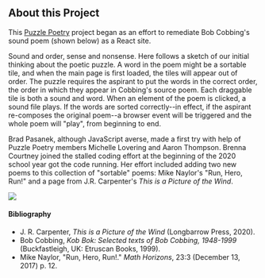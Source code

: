 ## About this Project

This [Puzzle Poetry](http://puzzlepoesis.org) project began as an effort to remediate Bob Cobbing's sound poem (shown below) as a React site. 

Sound and order, sense and nonsense. Here follows a sketch of our initial thinking about the poetic puzzle. A word in the poem might be a sortable tile, and when the main page is first loaded, the tiles will appear out of order. The puzzle requires the aspirant to put the words in the correct order, the order in which they appear in Cobbing's source poem. Each draggable tile is both a sound and word. When an element of the poem is clicked, a sound file plays. If the words are sorted correctly--in effect, if the aspirant re-composes the original poem--a browser event will be triggered and the whole poem will "play", from beginning to end. 

Brad Pasanek, although JavaScript averse, made a first try with help of Puzzle Poetry members Michelle Lovering and Aaron Thompson. Brenna Courtney joined the stalled coding effort at the beginning of the 2020 school year got the code running. Her effort included adding two new poems to this collection of "sortable" poems: Mike Naylor's "Run, Hero, Run!" and a page from J.R. Carpenter's _This is a Picture of the Wind_. 

![](https://64.media.tumblr.com/2f8fc825a1b4f6c9b7d387fd9c102ba4/766fcbba7b71212d-2b/s500x750/51d32bedbafe9d1a4e3cfca3488031f992ba7e56.jpg)

#### Bibliography

- J. R. Carpenter, _This is a Picture of the Wind_ (Longbarrow Press, 2020). 
- Bob Cobbing, _Kob Bok: Selected texts of Bob Cobbing, 1948-1999_ (Buckfastleigh, UK: Etruscan Books, 1999).
- Mike Naylor, "Run, Hero, Run!." _Math Horizons_, 23:3 (December 13, 2017) p. 12.

